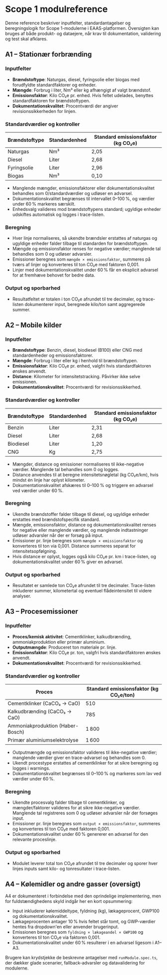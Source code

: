 # Scope 1 modulreference

Denne reference beskriver inputfelter, standardantagelser og beregningslogik for Scope 1-modulerne i EAAS-platformen. Oversigten kan bruges af både produkt- og dataejere, når krav til dokumentation, validering og test skal afklares.

## A1 – Stationær forbrænding

### Inputfelter
- **Brændstoftype**: Naturgas, diesel, fyringsolie eller biogas med forudfyldte standardfaktorer og enheder.
- **Mængde**: Forbrug i liter, Nm³ eller kg afhængigt af valgt brændstof.
- **Emissionsfaktor**: Kilo CO₂e pr. enhed. Hvis feltet udelades, benyttes standardfaktoren for brændstoftypen.
- **Dokumentationskvalitet**: Procentværdi der angiver revisionssikkerheden for linjen.

### Standardværdier og kontroller
| Brændstoftype | Standardenhed | Standard emissionsfaktor (kg CO₂e) |
| ------------- | ------------- | ----------------------------------- |
| Naturgas      | Nm³           | 2,05                                |
| Diesel        | Liter         | 2,68                                |
| Fyringsolie   | Liter         | 2,96                                |
| Biogas        | Nm³           | 0,10                                |

- Manglende mængder, emissionsfaktorer eller dokumentationskvalitet behandles som 0/standardværdier og udløser en advarsel.
- Dokumentationskvalitet begrænses til intervallet 0–100 %, og værdier under 60 % markeres særskilt.
- Enhedsvalg valideres mod brændstoftypens standard; ugyldige enheder udskiftes automatisk og logges i trace-listen.

### Beregning
- Hver linje normaliseres, så ukendte brændsler erstattes af naturgas og ugyldige enheder falder tilbage til standarden for brændstoftypen.
- Mængde og emissionsfaktor renses for negative værdier; manglende tal behandles som 0 og udløser advarsler.
- Emissioner beregnes som `mængde × emissionsfaktor`, summeres på tværs af linjer og konverteres til ton CO₂e med faktoren 0,001.
- Linjer med dokumentationskvalitet under 60 % får en eksplicit advarsel for at fremhæve behovet for bedre data.

### Output og sporbarhed
- Resultatfeltet er totalen i ton CO₂e afrundet til tre decimaler, og trace-listen dokumenterer input, beregnede kilo/ton samt aggregerede summer.

## A2 – Mobile kilder

### Inputfelter
- **Brændstoftype**: Benzin, diesel, biodiesel (B100) eller CNG med standardenheder og emissionsfaktorer.
- **Mængde**: Forbrug i liter eller kg i henhold til brændstoftypen.
- **Emissionsfaktor**: Kilo CO₂e pr. enhed, valgfri hvis standardfaktoren ønskes anvendt.
- **Distance**: Kilometer for intensitetstracking. Påvirker ikke selve emissionen.
- **Dokumentationskvalitet**: Procentværdi for revisionssikkerhed.

### Standardværdier og kontroller
| Brændstoftype | Standardenhed | Standard emissionsfaktor (kg CO₂e) |
| ------------- | ------------- | ----------------------------------- |
| Benzin        | Liter         | 2,31                                |
| Diesel        | Liter         | 2,68                                |
| Biodiesel     | Liter         | 1,20                                |
| CNG           | Kg            | 2,75                                |

- Mængder, distance og emissioner normaliseres til ikke-negative værdier. Manglende tal behandles som 0 og logges.
- Distance anvendes til at beregne intensitetsnøgletal (kg CO₂e/km), hvis mindst én linje har oplyst kilometer.
- Dokumentationskvalitet afskæres til 0–100 % og triggere en advarsel ved værdier under 60 %.

### Beregning
- Ukendte brændstoffer falder tilbage til diesel, og ugyldige enheder erstattes med brændstofspecifik standard.
- Mængde, emissionsfaktor, distance og dokumentationskvalitet renses for negative eller manglende værdier, og manglende indtastninger udløser advarsler når der er forsøg på input.
- Emissioner pr. linje beregnes som `mængde × emissionsfaktor` og konverteres til ton via 0,001. Distance summeres separat for intensitetsopfølgning.
- Hvis distance er oplyst, logges også kilo CO₂e pr. km i trace-listen, og dokumentationskvalitet under 60 % giver en advarsel.

### Output og sporbarhed
- Resultatet er samlede ton CO₂e afrundet til tre decimaler. Trace-listen inkluderer summer, kilometertal og eventuel flådeintensitet til videre analyser.

## A3 – Procesemissioner

### Inputfelter
- **Proces/kemisk aktivitet**: Cementklinker, kalkudbrænding, ammoniakproduktion eller primær aluminium.
- **Outputmængde**: Produceret ton materiale pr. linje.
- **Emissionsfaktor**: Kilo CO₂e pr. ton, valgfri hvis standardfaktoren ønskes anvendt.
- **Dokumentationskvalitet**: Procentværdi for revisionssikkerhed.

### Standardværdier og kontroller
| Proces | Standard emissionsfaktor (kg CO₂e/ton) |
| ------ | -------------------------------------- |
| Cementklinker (CaCO₃ → CaO) | 510 |
| Kalkudbrænding (CaCO₃ → CaO) | 785 |
| Ammoniakproduktion (Haber-Bosch) | 1 800 |
| Primær aluminiumselektrolyse | 1 600 |

- Outputmængde og emissionsfaktor valideres til ikke-negative værdier; manglende værdier giver en trace-advarsel og behandles som 0.
- Ukendt procestype erstattes af cementklinker for at sikre beregning og logges i warnings.
- Dokumentationskvalitet begrænses til 0–100 % og markeres som lav ved værdier under 60 %.

### Beregning
- Ukendte procesvalg falder tilbage til cementklinker, og mængder/faktorer valideres for at sikre ikke-negative værdier. Manglende tal registreres som 0 og udløser advarsler når der forsøges input.
- Emissioner pr. linje beregnes som `output × emissionsfaktor`, summeres og konverteres til ton CO₂e med faktoren 0,001.
- Dokumentationskvalitet under 60 % genererer en advarsel for den relevante proceslinje.

### Output og sporbarhed
- Modulet leverer total ton CO₂e afrundet til tre decimaler og sporer hver linjes inputs samt kilo- og tonresultater i trace-listen.

## A4 – Kølemidler og andre gasser (oversigt)

A4 er dokumenteret i forbindelse med den oprindelige implementering, men for fuldstændighedens skyld indgår her en kort opsummering:

- Input inkluderer kølemiddeltype, fyldning (kg), lækageprocent, GWP100 og dokumentationskvalitet.
- Lækageprocenten antager 10 % hvis feltet står tomt, og GWP-værdier hentes fra dropdown'en eller anvender brugerinput.
- Emissionen beregnes som `fyldning × lækageandel × GWP100` og konverteres til ton CO₂e via faktoren 0,001.
- Dokumentationskvalitet under 60 % resulterer i en advarsel ligesom i A1–A3.

Brugere kan krydstjekke de beskrevne antagelser med `runModule.spec.ts`, der dækker glade scenarier, fallback-advarsler og datavalidering for modulerne.
